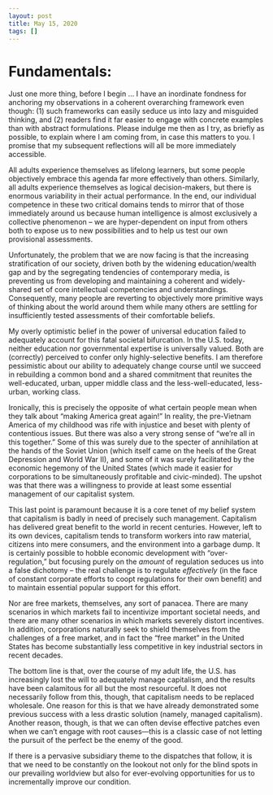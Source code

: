```yaml
---
layout: post
title: May 15, 2020
tags: []
---
```


# Fundamentals:
Just one more thing, before I begin … I have an inordinate fondness for anchoring my observations in a coherent overarching framework even though: (1) such frameworks can easily seduce us into lazy and misguided thinking, and (2) readers find it far easier to engage with concrete examples than with abstract formulations.  Please indulge me then as I try, as briefly as possible, to explain where I am coming from, in case this matters to you.  I promise that my subsequent reflections will all be more immediately accessible.

All adults experience themselves as lifelong learners, but some people objectively embrace this agenda far more effectively than others.  Similarly, all adults experience themselves as logical decision-makers, but there is enormous variability in their actual performance.  In the end, our individual competence in these two critical domains tends to mirror that of those immediately around us because human intelligence is almost exclusively a collective phenomenon – we are hyper-dependent on input from others both to expose us to new possibilities and to help us test our own provisional assessments.

Unfortunately, the problem that we are now facing is that the increasing stratification of our society, driven both by the widening education/wealth gap and by the segregating tendencies of contemporary media, is preventing us from developing and maintaining a coherent and widely-shared set of core intellectual competencies and understandings.  Consequently, many people are reverting to objectively more primitive ways of thinking about the world around them while many others are settling for insufficiently tested assessments of their comfortable beliefs.

My overly optimistic belief in the power of universal education failed to adequately account for this fatal societal bifurcation.  In the U.S. today, neither education nor governmental expertise is universally valued.  Both are (correctly) perceived to confer only highly-selective benefits.  I am therefore pessimistic about our ability to adequately change course until we succeed in rebuilding a common bond and a shared commitment that reunites the well-educated, urban, upper middle class and the less-well-educated, less-urban, working class.

Ironically, this is precisely the opposite of what certain people mean when they talk about “making America great again!”  In reality, the pre-Vietnam America of my childhood was rife with injustice and beset with plenty of contentious issues.  But there was also a very strong sense of “we’re all in this together.”  Some of this was surely due to the specter of annihilation at the hands of the Soviet Union (which itself came on the heels of the Great Depression and World War II), and some of it was surely facilitated by the economic hegemony of the United States (which made it easier for corporations to be simultaneously profitable and civic-minded).  The upshot was that there was a willingness to provide at least some essential management of our capitalist system.

This last point is paramount because it is a core tenet of my belief system that capitalism is badly in need of precisely such management.  Capitalism has delivered great benefit to the world in recent centuries.  However, left to its own devices, capitalism tends to transform workers into raw material, citizens into mere consumers, and the environment into a garbage dump.  It is certainly possible to hobble economic development with “over-regulation,” but focusing purely on the *amount* of regulation seduces us into a false dichotomy – the real challenge is to regulate *effectively* (in the face of constant corporate efforts to coopt regulations for their own benefit) and to maintain essential popular support for this effort.

Nor are free markets, themselves, any sort of panacea.  There are many scenarios in which markets fail to incentivize important societal needs, and there are many other scenarios in which markets severely distort incentives.  In addition, corporations naturally seek to shield themselves from the challenges of a free market, and in fact the “free market” in the United States has become substantially less competitive in key industrial sectors in recent decades.

The bottom line is that, over the course of my adult life, the U.S. has increasingly lost the will to adequately manage capitalism, and the results have been calamitous for all but the most resourceful.  It does not necessarily follow from this, though, that capitalism needs to be replaced wholesale.  One reason for this is that we have already demonstrated some previous success with a less drastic solution (namely, managed capitalism).  Another reason, though, is that we can often devise effective patches even when we can’t engage with root causes—this is a classic case of not letting the pursuit of the perfect be the enemy of the good.

If there is a pervasive subsidiary theme to the dispatches that follow, it is that we need to be constantly on the lookout not only for the blind spots in our prevailing worldview but also for ever-evolving opportunities for us to incrementally improve our condition.



